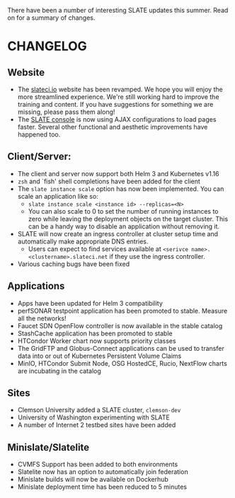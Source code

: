 There have been a number of interesting SLATE updates this summer. Read on for a summary of changes.

# CHANGELOG
## Website
- The [slateci.io](https://slateci.io) website has been revamped. We hope you will enjoy the more streamlined experience.  We're still working hard to improve the training and content.  If you have suggestions for something we are missing, please pass them along!
- The [SLATE console](https://portal.slateci.io/) is now using AJAX configurations to load pages faster.  Several other functional and aesthetic improvements have happened too.

## Client/Server:
- The client and server now support both Helm 3 and Kubernetes v1.16
- `zsh` and `fish' shell completions have been added for the client
- The `slate instance scale` option has now been implemented. You can scale an application like so:
  - `slate instance scale <instance id> --replicas=<N>`
  - You can also scale to 0 to set the number of running instances to zero while leaving the deployment objects on the target cluster. This can be a handy way to disable an application without removing it.
- SLATE will now create an ingress controller at cluster setup time and automatically make appropriate DNS entries. 
  - Users can expect to find services available at `<serivce name>.<clustername>.slateci.net` if they use the ingress controller.
- Various caching bugs have been fixed

## Applications
- Apps have been updated for Helm 3 compatibility
- perfSONAR testpoint application has been promoted to stable. Measure all the networks!
- Faucet SDN OpenFlow controller is now available in the stable catalog
- StashCache application has been promoted to stable
- HTCondor Worker chart now supports priority classes
- The GridFTP and Globus-Connect applications can be used to transfer data into or out of Kubernetes Persistent Volume Claims 
- MinIO, HTCondor Submit Node, OSG HostedCE, Rucio, NextFlow charts are incubating in the catalog

## Sites
- Clemson University added a SLATE cluster, `clemson-dev`
- University of Washington experimenting with SLATE
- A number of Internet 2 testbed sites have been added

## Minislate/Slatelite
- CVMFS Support has been added to both environments
- Slatelite now has an option to automatically join federation
- Minislate builds will now be available on Dockerhub
- Minislate deployment time has been reduced to 5 minutes
